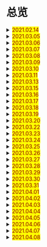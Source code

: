 # 总览

<details> 
  <summary><mark><font color=darkred>2021.02.14</font></mark></summary>
  <br/>oh
  <br/>master
  <br/>grade
  <br/>student
  <br/>reading
  <br/>classmate
  <br/>after school
  <br/>slim
  <br/>over there
  <br/>classroom
  <br/>dancing
  <br/>swimming
  <br/>age
  <br/>cute
  <br/>hobby
  </details> 

<details> 
  <summary><mark><font color=darkred>2021.03.05</font></mark></summary>
  <br/>glad
  <br/>everyone
  <br/>come from
  <br/>good at
  <br/>glass
  <br/>walking
  <br/>really
  <br/>tennis
  <br/>volleyball
  <br/>enjoy
</details> 

<details> 
  <summary><mark><font color=darkred>2021.03.06</font></mark></summary>
  <br/>go swimming
  <br/>player
  <br/>member
  <br/>free
  <br/>hope
  <br/>dream
  <br/>true
  <br/>come true
  <br/>drawing
  <br/>weekend
</details> 
<details> 
  <summary><mark><font color=darkred>2021.03.07</font></mark></summary>
  <br/>of course
  <br/>table tennis
  <br/>else
  <br/>lot 
  <br/>a lot of
  <br/>fun
  <br/>team
  <br/>match 
  <br/>hero
  <br/>talk about
</details>
<details> 
  <summary><mark><font color=darkred>2021.03.08</font></mark></summary>
  <br/>talk of
  <br/>at weekends
  <br/>on weekends
  <br/>which
  <br/>so
  <br/>biology
  <br/>geography
  <br/>history
  <br/>meeting
  <br/>OK
</details>
<details> 
  <summary><mark><font color=darkred>2021.03.09</font></mark></summary>
  <br/>gate
  <br/>show
  <br/>front
  <br/>in front of
  <br/>ground
  <br/>ground floor
  <br/>modern
  <br/>hall
  <br/>diary 
  <br/>look at
</details>
<details> 
  <summary><mark><font color=darkred>2021.03.10</font></mark></summary>
  <br/>wall
  <br/>let me see
  <br/>after class
  <br/>pardon
  <br/>phone
  <br/>on the phone
  <br/>get up
  <br/>go to school
  <br/>a.m.
  <br/>p.m.
</details>
<details> 
  <summary><mark><font color=darkred>2021.03.11</font></mark></summary>
  <br/>reading room
  <br/>only
  <br/>sure
  <br/>kind
  <br/>all kinds of
  <br/>letter
  <br/>few
  <br/>a few
  <br/>far away from
  <br/>on foot
</details>
<details> 
  <summary><mark><font color=darkred>2021.03.13</font></mark></summary>
  <br/>all the best
  <br/>show someone around
  <br/>borrow from
  <br/>o'clock
  <br/>wake
  <br/>wake up
  <br/>shall
  <br/>hill
  <br/>seldom
  <br/>out
</details>
<details> 
  <summary><mark><font color=darkred>2021.03.15</font></mark></summary>
  <br/>go out
  <br/>need
  <br/>rest
  <br/>just
  <br/>have lessons
  <br/>after-school
  <br/>activity
  <br/>homework
  <br/>go to bed
  <br/>usually
</details>
<details> 
  <summary><mark><font color=darkred>2021.03.16</font></mark></summary>
  <br/>never
  <br/>be late for
  <br/>start
  <br/>quarter
  <br/>past
  <br/>first
  <br/>chat 
  <br/>each
  <br/>other
  <br/>each other
</details>
<details> 
  <summary><mark><font color=darkred>2021.03.17</font></mark></summary>
  <br/>practise
  <br/>hava a good time
  <br/>wish
  <br/>would
  <br/>would like
  <br/>life life
  <br/>roller skating 
  <br/>luck
  <br/>museum
  <br/>twice
</details>
<details> 
  <summary><mark><font color=darkred>2021.03.18</font></mark></summary>
  <br/>picnic
  <br/>once
  <br/>dislike
  <br/>reason
  <br/>ready
  <br/>learn
  <br/>world
  <br/>get ready for
  <br/>have breakfast
  <br/>hava lunch
</details>
<details> 
  <summary><mark><font color=darkred>2021.03.19</font></mark></summary>
  <br/>in the morning
  <br/>in the afternoon
  <br/>in the evening
  <br/>guess
  <br/>dress up
  <br/>ghost
  <br/>festival
  <br/>because
  <br/>present
  <br/>together
</details>
<details> 
  <summary><mark><font color=darkred>2021.03.20</font></mark></summary>
  <br/>get together 
  <br/>moon cake
  <br/>full
  <br/>USA
  <br/>mask
  <br/>paint
  <br/>pumpkin
  <br/>lantern
  <br/>when
  <br/>inside
</details>
<details> 
  <summary><mark><font color=darkred>2021.03.22</font></mark></summary>
  <br/>knock
  <br/>shout
  <br/>trick or treat
  <br/>dumpling
  <br/>grandparent
  <br/>thing
  <br/>lion
  <br/>lion dance
  <br/>firework 
  <br/>find out
</details>
<details> 
  <summary><mark><font color=darkred>2021.03.23</font></mark></summary>
  <br/>more
  <br/>radio
  <br/>take photos
  <br/>at night
  <br/>seem
  <br/>different
  <br/>important
  <br/>most
  <br/>off
  <br/>let off
</details>
<details> 
  <summary><mark><font color=darkred>2021.03.24</font></mark></summary>
  <br/>packet
  <br/>red packet
  <br/>lifestyle
  <br/>noon
  <br/>hamburger
  <br/>keep
  <br/>lemon
  <br/>watermelon
  <br/>carrot
  <br/>pork
</details>
<details> 
  <summary><mark><font color=darkred>2021.03.25</font></mark></summary>
  <br/>sweet
  <br/>meat
  <br/>snack
  <br/>health
  <br/>fit
  <br/>keep fit
  <br/>meal
  <br/>pear
  <br/>sugar
  <br/>tooth
</details>
<details> 
  <summary><mark><font color=darkred>2021.03.26</font></mark></summary>
  <br/>computer game
  <br/>cola
  <br/>plan
  <br/>pool
  <br/>swimming pool
  <br/>piece
  <br/>a piece of
  <br/>plate
  <br/>salt
  <br/>kilo
</details>
<details> 
  <summary><mark><font color=darkred>2021.03.27</font></mark></summary>
  <br/>carton
  <br/>less
  <br/>than
  <br/>less than
  <br/>more than
  <br/>take a walk
  <br/>total
  <br/>number
  <br/>score
  <br/>order
</details>
<details> 
  <summary><mark><font color=darkred>2021.03.28</font></mark></summary>
  <br/>menu
  <br/>all right
  <br/>taste
  <br/>energy
  <br/>whole
  <br/>shopping
  <br/>mall
  <br/>hate
  <br/>money
  <br/>wallet
</details>
<details> 
  <summary><mark><font color=darkred>2021.03.29</font></mark></summary>
  <br/>bookshop
  <br/>gift
  <br/>CD
  <br/>maybe
  <br/>be interested in
  <br/>stamp
  <br/>shopkeeper
  <br/>take a look
  <br/>last
  <br/>hair clip
</details>
<details> 
  <summary><mark><font color=darkred>2021.03.30</font></mark></summary>
  <br/>pink
  <br/>pretty
  <br/>enough
  <br/>different from
  <br/>paper
  <br/>item
  <br/>T-shirt
  <br/>poor
  <br/>pocket 
  <br/>pocket money
</details>
<details> 
  <summary><mark><font color=darkred>2021.03.31</font></mark></summary>
  <br/>pair
  <br/>a pair of
  <br/>size
  <br/>try on
  <br/>expensive
  <br/>price
  <br/>large
  <br/>note
  <br/>bus stop 
  <br/>restaurant
</details>
<details> 
  <summary><mark><font color=darkred>2021.04.01</font></mark></summary>
  <br/>top
  <br/>you're welcome
  <br/>just a minute
  <br/>fashion
  <br/>think about
  <br/>spend
  <br/>lazy
  <br/>tie
  <br/>lend
  <br/>lady
</details>
<details> 
  <summary><mark><font color=darkred>2021.04.02</font></mark></summary>
  <br/>gentleman
  <br/>style
  <br/>trainer
  <br/>popular
  <br/>purple
  <br/>grey
  <br/>smart
  <br/>cotton
  <br/>scarf
  <br/>botn
</details>
<details> 
  <summary><mark><font color=darkred>2021.04.03</font></mark></summary>
  <br/>jeans
  <br/>silk
  <br/>wool
  <br/>boot
  <br/>be made of
  <br/>write to
  <br/>wait for
  <br/>look for
  <br/>lie
  <br/>fit for
</details>
<details> 
  <summary><mark><font color=darkred>2021.04.04</font></mark></summary>
  <br/>think of
  <br/>glove
  <br/>leather
  <br/>soft
  <br/>smooth
  <br/>lovely
  <br/>hat
  <br/>jacket
  <br/>feature
  <br/>material
</details>
<details> 
  <summary><mark><font color=darkred>2021.04.05</font></mark></summary>
  <br/>design
  <br/>model
  <br/>include
  <br/>both and
  <br/>go for
  <br/>palace
  <br/>next to
  <br/>town
  <br/>Canada
  <br/>France
</details>
<details> 
  <summary><mark><font color=darkred>2021.04.06</font></mark></summary>
  <br/>Japan
  <br/>Russia
  <br/>UK
  <br/>London
  <br/>capital
  <br/>mile
  <br/>garden
  <br/>flat
  <br/>centre
  <br/>living room
</details>
<details> 
  <summary><mark><font color=darkred>2021.04.07</font></mark></summary>
  <br/>share
  <br/>bedroom
  <br/>own
  <br/>balcony
  <br/>sea
  <br/>dining room
  <br/>zero
  <br/>hundred
  <br/>thousand
  <br/>million
</details>
<details> 
  <summary><mark><font color=darkred>2021.04.08</font></mark></summary>
  <br/>square
  <br/>metre
  <br/>over
  <br/>fork
  <br/>fridge
  <br/>knife
  <br/>lamp
  <br/>shower
  <br/>sofa
  <br/>video
</details>